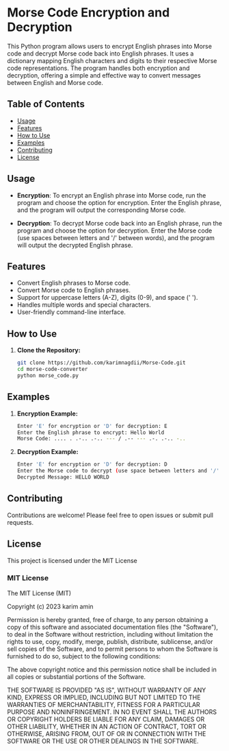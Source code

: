 # Morse Code Encryption and Decryption

This Python program allows users to encrypt English phrases into Morse code and decrypt Morse code back into English phrases. It uses a dictionary mapping English characters and digits to their respective Morse code representations. The program handles both encryption and decryption, offering a simple and effective way to convert messages between English and Morse code.

## Table of Contents
- [Usage](#usage)
- [Features](#features)
- [How to Use](#how-to-use)
- [Examples](#examples)
- [Contributing](#contributing)
- [License](#license)

## Usage

- **Encryption**: To encrypt an English phrase into Morse code, run the program and choose the option for encryption. Enter the English phrase, and the program will output the corresponding Morse code.

- **Decryption**: To decrypt Morse code back into an English phrase, run the program and choose the option for decryption. Enter the Morse code (use spaces between letters and '/' between words), and the program will output the decrypted English phrase.

## Features

- Convert English phrases to Morse code.
- Convert Morse code to English phrases.
- Support for uppercase letters (A-Z), digits (0-9), and space (' ').
- Handles multiple words and special characters.
- User-friendly command-line interface.

## How to Use

1. **Clone the Repository:**
   ```bash
   git clone https://github.com/karimnagdii/Morse-Code.git
   cd morse-code-converter
   python morse_code.py
## Examples

1. **Encryption Example:**
   ```bash
   Enter 'E' for encryption or 'D' for decryption: E
   Enter the English phrase to encrypt: Hello World
   Morse Code: .... . .-.. .-.. --- / .-- --- .-. .-.. -..
1. **Decryption Example:**
   ```bash
   Enter 'E' for encryption or 'D' for decryption: D
   Enter the Morse code to decrypt (use space between letters and '/' between words): .... . .-.. .-.. --- / .-- --- .-. .-.. -..
   Decrypted Message: HELLO WORLD

## Contributing

Contributions are welcome! Please feel free to open issues or submit pull requests.

## License

This project is licensed under the MIT License

### MIT License
The MIT License (MIT)

Copyright (c) 2023 karim amin

Permission is hereby granted, free of charge, to any person obtaining a copy of this software and associated documentation files (the "Software"), to deal in the Software without restriction, including without limitation the rights to use, copy, modify, merge, publish, distribute, sublicense, and/or sell copies of the Software, and to permit persons to whom the Software is furnished to do so, subject to the following conditions:

The above copyright notice and this permission notice shall be included in all copies or substantial portions of the Software.

THE SOFTWARE IS PROVIDED "AS IS", WITHOUT WARRANTY OF ANY KIND, EXPRESS OR IMPLIED, INCLUDING BUT NOT LIMITED TO THE WARRANTIES OF MERCHANTABILITY, FITNESS FOR A PARTICULAR PURPOSE AND NONINFRINGEMENT. IN NO EVENT SHALL THE AUTHORS OR COPYRIGHT HOLDERS BE LIABLE FOR ANY CLAIM, DAMAGES OR OTHER LIABILITY, WHETHER IN AN ACTION OF CONTRACT, TORT OR OTHERWISE, ARISING FROM, OUT OF OR IN CONNECTION WITH THE SOFTWARE OR THE USE OR OTHER DEALINGS IN THE SOFTWARE.
